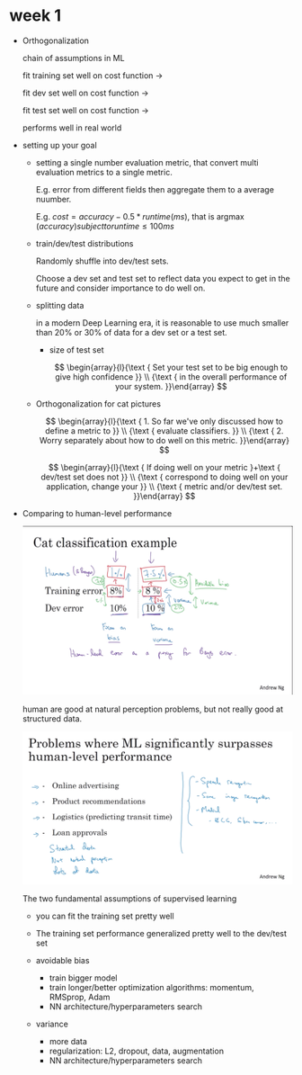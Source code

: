 # week 1

- Orthogonalization

    chain of assumptions in ML

    
    fit training set well on cost function $\rightarrow$

    fit dev set well on cost function $\rightarrow$

    fit test set well on cost function $\rightarrow$

    performs well in real world

- setting up your goal

    - setting a single number evaluation metric, that convert multi evaluation metrics to a single metric.
    
        E.g. error from different fields then aggregate them to a average nuumber.

        E.g. $cost = accuracy - 0.5*runtime(ms)$, that is $\mathop{argmax}(accuracy) subject to runtime \leq 100 ms$

    - train/dev/test distributions

        Randomly shuffle into dev/test sets.

        Choose a dev set and test set to reflect data you expect to get in the future and consider importance to do well on.

    - splitting data

        in a modern Deep Learning era, it is reasonable to use much smaller than 20% or 30% of data for a dev set or a test set.

        - size of test set

            $$
            \begin{array}{l}{\text { Set your test set to be big enough to give high confidence }} \\ {\text { in the overall performance of your system. }}\end{array}
            $$

    - Orthogonalization for cat pictures

        $$
        \begin{array}{l}{\text { 1. So far we've only discussed how to define a metric to }} \\ {\text { evaluate classifiers. }} \\ {\text { 2. Worry separately about how to do well on this metric. }}\end{array}
        $$

        $$
        \begin{array}{l}{\text { If doing well on your metric }+\text { dev/test set does not }} \\ {\text { correspond to doing well on your application, change your }} \\ {\text { metric and/or dev/test set. }}\end{array}
        $$

- Comparing to human-level performance

    ![](images/avoidable-bais-and-variance.png)

    human are good at natural perception problems, but not really good at structured data.

    ![](images/surpassing-human-performace.png)

    The two fundamental assumptions of supervised learning

    - you can fit the training set pretty well
    - The training set performance generalized pretty well to the dev/test set

    - avoidable bias
      - train bigger model
      - train longer/better optimization algorithms: momentum, RMSprop, Adam
      - NN architecture/hyperparameters search
    - variance
      - more data
      - regularization: L2, dropout, data, augmentation
      - NN architecture/hyperparameters search

